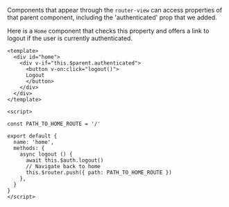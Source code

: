Components that appear through the `router-view` can access properties of that parent component, including the 'authenticated' prop that we added.

Here is a `Home` component that checks this property and offers a link to logout if the user is currently authenticated.

```
<template>
  <div id="home">
    <div v-if="this.$parent.authenticated">
      <button v-on:click="logout()">
      Logout
      </button>
    </div>
  </div>
</template>

<script>

const PATH_TO_HOME_ROUTE = '/'

export default {
  name: 'home',
  methods: {
    async logout () {
      await this.$auth.logout()
      // Navigate back to home
      this.$router.push({ path: PATH_TO_HOME_ROUTE })
    },
  }
}
</script>
```
